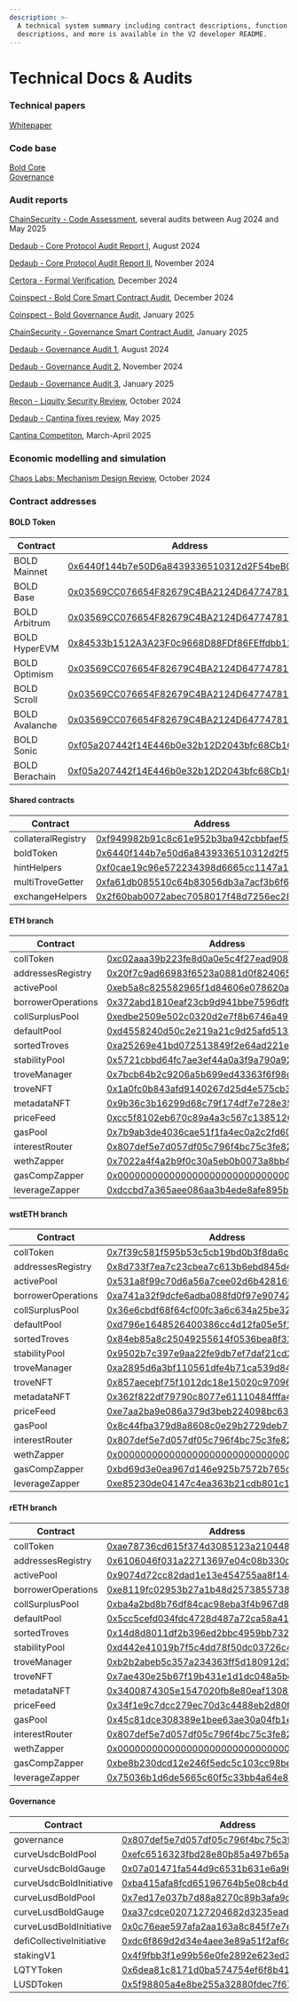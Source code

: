 ```yaml
---
description: >-
  A technical system summary including contract descriptions, function
  descriptions, and more is available in the V2 developer README.
---
```


# Technical Docs & Audits

### Technical papers

[Whitepaper](https://bafybeibjommrelqjw22vewpddgfdnm5geoz747gv2zeuy7njwivpfcy3xa.ipfs.w3s.link/Liquity%20v2%20-%20Whitepaper%20rev.%200.3%20\(November%2C%202024\)%20\(1\).pdf)

### Code base

[Bold Core](https://github.com/liquity/bold)\
[Governance](https://github.com/liquity/V2-gov/tree/main)

### Audit reports

[ChainSecurity - Code Assessment](https://www.chainsecurity.com/security-audit/liquity-bold-smart-contracts), several audits between Aug 2024 and May 2025

[Dedaub - Core Protocol Audit Report I](https://dedaub.com/audits/liquity/liquity-v2-aug-28-2024/), August 2024

[Dedaub - Core Protocol Audit Report II](https://dedaub.com/audits/liquity/liquity-v2-second-audit-nov-11-2024/), November 2024

[Certora - Formal Verification](https://certora.cdn.prismic.io/certora/Z1tLJJbqstJ98b8J_LiquityVerificationReport.pdf), December 2024

[Coinspect - Bold Core Smart Contract Audit](https://www.coinspect.com/doc/Coinspect%20-%20Smart%20Contract%20Audit%20-%20Liquity%20-%20Bold%20-%20v241231.pdf), December 2024

[Coinspect - Bold Governance Audit](https://www.coinspect.com/doc/Coinspect%20-%20Smart%20Contract%20Audit%20-%20Liquity%20-%20Bold%20Governance%20-%20v250120.pdf),  January 2025

[ChainSecurity - Governance Smart Contract Audit](https://www.chainsecurity.com/security-audit/liquity-v2-governance), January 2025

[Dedaub - Governance Audit 1](https://dedaub.com/audits/liquity/liquity-v2-governance-1st-audit-aug-12-2024/), August 2024

[Dedaub - Governance Audit 2](https://dedaub.com/audits/liquity/liquity-v2-governance-2nd-audit-nov-11-2024/), November 2024

[Dedaub - Governance Audit 3](https://dedaub.com/audits/liquity/liquity-v2-governance-3rd-audit-dec-22-2024/), January 2025

[Recon - Liquity Security Review](https://github.com/GalloDaSballo/bold-review), October 2024

[Dedaub - Cantina fixes review](https://dedaub.com/audits/liquity/liquity-v2-cantina-fixes-review-may-13-2025/), May 2025

[Cantina Competiton](https://cantina.xyz/portfolio/fca4f98a-7d24-49f1-9a3b-80e5e65b2b30), March-April 2025

### Economic modelling and simulation

[Chaos Labs: Mechanism Design Review](https://cdn.sanity.io/files/zmh9mnff/production/ca6a4815e62b05f33fb3ec56c5a4c42d6b7ddbec.pdf), October 2024

### Contract addresses

#### BOLD Token

| Contract       | Address                                                                                                                          |
| -------------- | -------------------------------------------------------------------------------------------------------------------------------- |
| BOLD Mainnet   | [0x6440f144b7e50D6a8439336510312d2F54beB01D](https://etherscan.io/address/0x6440f144b7e50D6a8439336510312d2F54beB01D)            |
| BOLD Base      | [0x03569CC076654F82679C4BA2124D64774781B01D](https://basescan.org/address/0x03569CC076654F82679C4BA2124D64774781B01D)            |
| BOLD Arbitrum  | [0x03569CC076654F82679C4BA2124D64774781B01D](https://arbiscan.io/address/0x03569CC076654F82679C4BA2124D64774781B01D)             |
| BOLD HyperEVM  | [0x84533b1512A3A23F0c9668D88FDf86FEffdbb11A](https://hyperevmscan.io/address/0x84533b1512A3A23F0c9668D88FDf86FEffdbb11A)         |
| BOLD Optimism  | [0x03569CC076654F82679C4BA2124D64774781B01D](https://optimistic.etherscan.io/address/0x03569CC076654F82679C4BA2124D64774781B01D) |
| BOLD Scroll    | [0x03569CC076654F82679C4BA2124D64774781B01D](https://scrollscan.com/address/0x03569CC076654F82679C4BA2124D64774781B01D)          |
| BOLD Avalanche | [0x03569CC076654F82679C4BA2124D64774781B01D](https://snowtrace.io/address/0x03569CC076654F82679C4BA2124D64774781B01D)            |
| BOLD Sonic     | [0xf05a207442f14E446b0e32b12D2043bfc68Cb1C9](https://sonicscan.org/address/0xf05a207442f14E446b0e32b12D2043bfc68Cb1C9)           |
| BOLD Berachain | [0xf05a207442f14E446b0e32b12D2043bfc68Cb1C9](https://berascan.com/address/0xf05a207442f14e446b0e32b12d2043bfc68cb1c9)            |

#### Shared contracts

| Contract           | Address                                                                                                               |
| ------------------ | --------------------------------------------------------------------------------------------------------------------- |
| collateralRegistry | [0xf949982b91c8c61e952b3ba942cbbfaef5386684](https://etherscan.io/address/0xf949982b91c8c61e952b3ba942cbbfaef5386684) |
| boldToken          | [0x6440f144b7e50d6a8439336510312d2f54beb01d](https://etherscan.io/address/0x6440f144b7e50d6a8439336510312d2f54beb01d) |
| hintHelpers        | [0xf0cae19c96e572234398d6665cc1147a16cbe657](https://etherscan.io/address/0xf0cae19c96e572234398d6665cc1147a16cbe657) |
| multiTroveGetter   | [0xfa61db085510c64b83056db3a7acf3b6f631d235](https://etherscan.io/address/0xfa61db085510c64b83056db3a7acf3b6f631d235) |
| exchangeHelpers    | [0x2f60bab0072abec7058017f48d7256ec288c8686](https://etherscan.io/address/0x2f60bab0072abec7058017f48d7256ec288c8686) |

#### ETH branch

| Contract           | Address                                                                                                               |
| ------------------ | --------------------------------------------------------------------------------------------------------------------- |
| collToken          | [0xc02aaa39b223fe8d0a0e5c4f27ead9083c756cc2](https://etherscan.io/address/0xc02aaa39b223fe8d0a0e5c4f27ead9083c756cc2) |
| addressesRegistry  | [0x20f7c9ad66983f6523a0881d0f82406541417526](https://etherscan.io/address/0x20f7c9ad66983f6523a0881d0f82406541417526) |
| activePool         | [0xeb5a8c825582965f1d84606e078620a84ab16afe](https://etherscan.io/address/0xeb5a8c825582965f1d84606e078620a84ab16afe) |
| borrowerOperations | [0x372abd1810eaf23cb9d941bbe7596dfb2c46bc65](https://etherscan.io/address/0x372abd1810eaf23cb9d941bbe7596dfb2c46bc65) |
| collSurplusPool    | [0xedbe2509e502c0320d2e7f8b6746a49b4b50e2bf](https://etherscan.io/address/0xedbe2509e502c0320d2e7f8b6746a49b4b50e2bf) |
| defaultPool        | [0xd4558240d50c2e219a21c9d25afd513bb6e5b1a0](https://etherscan.io/address/0xd4558240d50c2e219a21c9d25afd513bb6e5b1a0) |
| sortedTroves       | [0xa25269e41bd072513849f2e64ad221e84f3063f4](https://etherscan.io/address/0xa25269e41bd072513849f2e64ad221e84f3063f4) |
| stabilityPool      | [0x5721cbbd64fc7ae3ef44a0a3f9a790a9264cf9bf](https://etherscan.io/address/0x5721cbbd64fc7ae3ef44a0a3f9a790a9264cf9bf) |
| troveManager       | [0x7bcb64b2c9206a5b699ed43363f6f98d4776cf5a](https://etherscan.io/address/0x7bcb64b2c9206a5b699ed43363f6f98d4776cf5a) |
| troveNFT           | [0x1a0fc0b843afd9140267d25d4e575cb37a838013](https://etherscan.io/address/0x1a0fc0b843afd9140267d25d4e575cb37a838013) |
| metadataNFT        | [0x9b36c3b16299d68c79f174df7e728e35b6af4a12](https://etherscan.io/address/0x9b36c3b16299d68c79f174df7e728e35b6af4a12) |
| priceFeed          | [0xcc5f8102eb670c89a4a3c567c13851260303c24f](https://etherscan.io/address/0xcc5f8102eb670c89a4a3c567c13851260303c24f) |
| gasPool            | [0x7b9ab3de4036cae51f1fa4ec0a2c2fd606bcf921](https://etherscan.io/address/0x7b9ab3de4036cae51f1fa4ec0a2c2fd606bcf921) |
| interestRouter     | [0x807def5e7d057df05c796f4bc75c3fe82bd6eee1](https://etherscan.io/address/0x807def5e7d057df05c796f4bc75c3fe82bd6eee1) |
| wethZapper         | [0x7022a4f4a2b9f0c30a5eb0b0073a8bb4c8e70c1f](https://etherscan.io/address/0x7022a4f4a2b9f0c30a5eb0b0073a8bb4c8e70c1f) |
| gasCompZapper      | [0x0000000000000000000000000000000000000000](https://etherscan.io/address/0x0000000000000000000000000000000000000000) |
| leverageZapper     | [0xdccbd7a365aee086aa3b4ede8afe895b20770ae3](https://etherscan.io/address/0xdccbd7a365aee086aa3b4ede8afe895b20770ae3) |

#### wstETH branch

| Contract           | Address                                                                                                               |
| ------------------ | --------------------------------------------------------------------------------------------------------------------- |
| collToken          | [0x7f39c581f595b53c5cb19bd0b3f8da6c935e2ca0](https://etherscan.io/address/0x7f39c581f595b53c5cb19bd0b3f8da6c935e2ca0) |
| addressesRegistry  | [0x8d733f7ea7c23cbea7c613b6ebd845d46d3aac54](https://etherscan.io/address/0x8d733f7ea7c23cbea7c613b6ebd845d46d3aac54) |
| activePool         | [0x531a8f99c70d6a56a7cee02d6b4281650d7919a0](https://etherscan.io/address/0x531a8f99c70d6a56a7cee02d6b4281650d7919a0) |
| borrowerOperations | [0xa741a32f9dcfe6adba088fd0f97e90742d7d5da3](https://etherscan.io/address/0xa741a32f9dcfe6adba088fd0f97e90742d7d5da3) |
| collSurplusPool    | [0x36e6cbdf68f64cf00fc3a6c634a25be32dd0a235](https://etherscan.io/address/0x36e6cbdf68f64cf00fc3a6c634a25be32dd0a235) |
| defaultPool        | [0xd796e1648526400386cc4d12fa05e5f11e6a22a1](https://etherscan.io/address/0xd796e1648526400386cc4d12fa05e5f11e6a22a1) |
| sortedTroves       | [0x84eb85a8c25049255614f0536bea8f31682e86f1](https://etherscan.io/address/0x84eb85a8c25049255614f0536bea8f31682e86f1) |
| stabilityPool      | [0x9502b7c397e9aa22fe9db7ef7daf21cd2aebe56b](https://etherscan.io/address/0x9502b7c397e9aa22fe9db7ef7daf21cd2aebe56b) |
| troveManager       | [0xa2895d6a3bf110561dfe4b71ca539d84e1928b22](https://etherscan.io/address/0xa2895d6a3bf110561dfe4b71ca539d84e1928b22) |
| troveNFT           | [0x857aecebf75f1012dc18e15020c97096aea31b04](https://etherscan.io/address/0x857aecebf75f1012dc18e15020c97096aea31b04) |
| metadataNFT        | [0x362f822df79790c8077e61110484fffa48f682a1](https://etherscan.io/address/0x362f822df79790c8077e61110484fffa48f682a1) |
| priceFeed          | [0xe7aa2ba9e086a379d3beb224098bc634a46e314e](https://etherscan.io/address/0xe7aa2ba9e086a379d3beb224098bc634a46e314e) |
| gasPool            | [0x8c44fba379d8a8608c0e29b2729deb75a981db1f](https://etherscan.io/address/0x8c44fba379d8a8608c0e29b2729deb75a981db1f) |
| interestRouter     | [0x807def5e7d057df05c796f4bc75c3fe82bd6eee1](https://etherscan.io/address/0x807def5e7d057df05c796f4bc75c3fe82bd6eee1) |
| wethZapper         | [0x0000000000000000000000000000000000000000](https://etherscan.io/address/0x0000000000000000000000000000000000000000) |
| gasCompZapper      | [0xbd69d3e0ea967d146e925b7572b765c8e9c4127d](https://etherscan.io/address/0xbd69d3e0ea967d146e925b7572b765c8e9c4127d) |
| leverageZapper     | [0xe85230de04147c4ea363b21cdb801c1c19df0a56](https://etherscan.io/address/0xe85230de04147c4ea363b21cdb801c1c19df0a56) |

#### rETH branch

| Contract           | Address                                                                                                               |
| ------------------ | --------------------------------------------------------------------------------------------------------------------- |
| collToken          | [0xae78736cd615f374d3085123a210448e74fc6393](https://etherscan.io/address/0xae78736cd615f374d3085123a210448e74fc6393) |
| addressesRegistry  | [0x6106046f031a22713697e04c08b330ddaf3e8789](https://etherscan.io/address/0x6106046f031a22713697e04c08b330ddaf3e8789) |
| activePool         | [0x9074d72cc82dad1e13e454755aa8f144c479532f](https://etherscan.io/address/0x9074d72cc82dad1e13e454755aa8f144c479532f) |
| borrowerOperations | [0xe8119fc02953b27a1b48d2573855738485a17329](https://etherscan.io/address/0xe8119fc02953b27a1b48d2573855738485a17329) |
| collSurplusPool    | [0xba4a2bd8b76df84cac98eba3f4b967d8423192bf](https://etherscan.io/address/0xba4a2bd8b76df84cac98eba3f4b967d8423192bf) |
| defaultPool        | [0x5cc5cefd034fdc4728d487a72ca58a410cddcd6b](https://etherscan.io/address/0x5cc5cefd034fdc4728d487a72ca58a410cddcd6b) |
| sortedTroves       | [0x14d8d8011df2b396ed2bbc4959bb73250324f386](https://etherscan.io/address/0x14d8d8011df2b396ed2bbc4959bb73250324f386) |
| stabilityPool      | [0xd442e41019b7f5c4dd78f50dc03726c446148695](https://etherscan.io/address/0xd442e41019b7f5c4dd78f50dc03726c446148695) |
| troveManager       | [0xb2b2abeb5c357a234363ff5d180912d319e3e19e](https://etherscan.io/address/0xb2b2abeb5c357a234363ff5d180912d319e3e19e) |
| troveNFT           | [0x7ae430e25b67f19b431e1d1dc048a5bcf24c0873](https://etherscan.io/address/0x7ae430e25b67f19b431e1d1dc048a5bcf24c0873) |
| metadataNFT        | [0x3400874305e1547020fb8e80eaf1308b757171af](https://etherscan.io/address/0x3400874305e1547020fb8e80eaf1308b757171af) |
| priceFeed          | [0x34f1e9c7dcc279ec70d3c4488eb2d80fba8b7b2b](https://etherscan.io/address/0x34f1e9c7dcc279ec70d3c4488eb2d80fba8b7b2b) |
| gasPool            | [0x45c81dce308389e1bee63ae30a04fb1e148dad41](https://etherscan.io/address/0x45c81dce308389e1bee63ae30a04fb1e148dad41) |
| interestRouter     | [0x807def5e7d057df05c796f4bc75c3fe82bd6eee1](https://etherscan.io/address/0x807def5e7d057df05c796f4bc75c3fe82bd6eee1) |
| wethZapper         | [0x0000000000000000000000000000000000000000](https://etherscan.io/address/0x0000000000000000000000000000000000000000) |
| gasCompZapper      | [0xbe8b230dcd12e246f5edc5c103cc98be68ab636f](https://etherscan.io/address/0xbe8b230dcd12e246f5edc5c103cc98be68ab636f) |
| leverageZapper     | [0x75036b1d6de5665c60f5c33bb4a64e8e123211a2](https://etherscan.io/address/0x75036b1d6de5665c60f5c33bb4a64e8e123211a2) |

#### Governance

| Contract                 | Address                                                                                                               |
| ------------------------ | --------------------------------------------------------------------------------------------------------------------- |
| governance               | [0x807def5e7d057df05c796f4bc75c3fe82bd6eee1](https://etherscan.io/address/0x807def5e7d057df05c796f4bc75c3fe82bd6eee1) |
| curveUsdcBoldPool        | [0xefc6516323fbd28e80b85a497b65a86243a54b3e](https://etherscan.io/address/0xefc6516323fbd28e80b85a497b65a86243a54b3e) |
| curveUsdcBoldGauge       | [0x07a01471fa544d9c6531b631e6a96a79a9ad05e9](https://etherscan.io/address/0x07a01471fa544d9c6531b631e6a96a79a9ad05e9) |
| curveUsdcBoldInitiative  | [0xba415afa8fcd65196764b5e08cb4dbf90bee33b4](https://etherscan.io/address/0xba415afa8fcd65196764b5e08cb4dbf90bee33b4) |
| curveLusdBoldPool        | [0x7ed17e037b7d88a8270c89b3afa9c38e5218f12b](https://etherscan.io/address/0x7ed17e037b7d88a8270c89b3afa9c38e5218f12b) |
| curveLusdBoldGauge       | [0xa37cdce0207127204682d3235ead2c7a4c5d6c5c](https://etherscan.io/address/0xa37cdce0207127204682d3235ead2c7a4c5d6c5c) |
| curveLusdBoldInitiative  | [0x0c76eae597afa2aa163a8c845f7e7e870256ac7e](https://etherscan.io/address/0x0c76eae597afa2aa163a8c845f7e7e870256ac7e) |
| defiCollectiveInitiative | [0xdc6f869d2d34e4aee3e89a51f2af6d54f0f7f690](https://etherscan.io/address/0xdc6f869d2d34e4aee3e89a51f2af6d54f0f7f690) |
| stakingV1                | [0x4f9fbb3f1e99b56e0fe2892e623ed36a76fc605d](https://etherscan.io/address/0x4f9fbb3f1e99b56e0fe2892e623ed36a76fc605d) |
| LQTYToken                | [0x6dea81c8171d0ba574754ef6f8b412f2ed88c54d](https://etherscan.io/address/0x6dea81c8171d0ba574754ef6f8b412f2ed88c54d) |
| LUSDToken                | [0x5f98805a4e8be255a32880fdec7f6728c6568ba0](https://etherscan.io/address/0x5f98805a4e8be255a32880fdec7f6728c6568ba0) |
